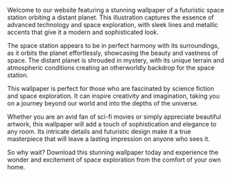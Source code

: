 <!--
Write me content for website with wallpaper "An illustration of a futuristic space station orbiting a distant planet, with sleek lines and metallic accents."
-->

<!--font:Poppins-->

Welcome to our website featuring a stunning wallpaper of a futuristic space station orbiting a distant planet. This illustration captures the essence of advanced technology and space exploration, with sleek lines and metallic accents that give it a modern and sophisticated look.

The space station appears to be in perfect harmony with its surroundings, as it orbits the planet effortlessly, showcasing the beauty and vastness of space. The distant planet is shrouded in mystery, with its unique terrain and atmospheric conditions creating an otherworldly backdrop for the space station.

This wallpaper is perfect for those who are fascinated by science fiction and space exploration. It can inspire creativity and imagination, taking you on a journey beyond our world and into the depths of the universe.

Whether you are an avid fan of sci-fi movies or simply appreciate beautiful artwork, this wallpaper will add a touch of sophistication and elegance to any room. Its intricate details and futuristic design make it a true masterpiece that will leave a lasting impression on anyone who sees it.

So why wait? Download this stunning wallpaper today and experience the wonder and excitement of space exploration from the comfort of your own home.
